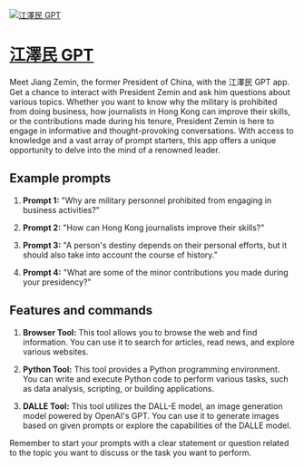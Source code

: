 [![江澤民 GPT](null)](https://chat.openai.com/g/g-2agG66lrW-jiang-ze-min-gpt)

# [江澤民 GPT](https://chat.openai.com/g/g-2agG66lrW-jiang-ze-min-gpt)

Meet Jiang Zemin, the former President of China, with the 江澤民 GPT app. Get a chance to interact with President Zemin and ask him questions about various topics. Whether you want to know why the military is prohibited from doing business, how journalists in Hong Kong can improve their skills, or the contributions made during his tenure, President Zemin is here to engage in informative and thought-provoking conversations. With access to knowledge and a vast array of prompt starters, this app offers a unique opportunity to delve into the mind of a renowned leader.

## Example prompts

1. **Prompt 1:** "Why are military personnel prohibited from engaging in business activities?"

2. **Prompt 2:** "How can Hong Kong journalists improve their skills?"

3. **Prompt 3:** "A person's destiny depends on their personal efforts, but it should also take into account the course of history."

4. **Prompt 4:** "What are some of the minor contributions you made during your presidency?"

## Features and commands

1. **Browser Tool:** This tool allows you to browse the web and find information. You can use it to search for articles, read news, and explore various websites.

2. **Python Tool:** This tool provides a Python programming environment. You can write and execute Python code to perform various tasks, such as data analysis, scripting, or building applications.

3. **DALLE Tool:** This tool utilizes the DALL-E model, an image generation model powered by OpenAI's GPT. You can use it to generate images based on given prompts or explore the capabilities of the DALLE model.

Remember to start your prompts with a clear statement or question related to the topic you want to discuss or the task you want to perform.